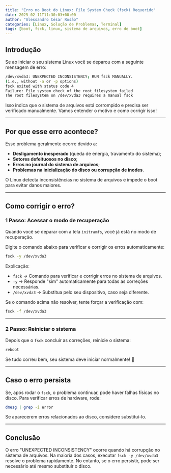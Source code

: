 ```yaml
---
title: "Erro no Boot do Linux: File System Check (fsck) Requerido"
date: 2025-02-11T11:30:03+00:00
author: "Alessandro César Rosão"
categories: [Linux, Solução de Problemas, Terminal]
tags: [boot, fsck, linux, sistema de arquivos, erro de boot]
---
```


## Introdução
Se ao iniciar o seu sistema Linux você se deparou com a seguinte mensagem de erro:

```bash
/dev/xvda3: UNEXPECTED INCONSISTENCY; RUN fsck MANUALLY.
(i.e., without -a or -p options)
fsck exited with status code 4
Failure: File system check of the root filesystem failed
The root filesystem on /dev/xvda3 requires a manual fsck
```

Isso indica que o sistema de arquivos está corrompido e precisa ser verificado manualmente. Vamos entender o motivo e como corrigir isso!

---

## Por que esse erro acontece?
Esse problema geralmente ocorre devido a:

- **Desligamento inesperado** (queda de energia, travamento do sistema);
- **Setores defeituosos no disco**;
- **Erros no journal do sistema de arquivos**;
- **Problemas na inicialização do disco ou corrupção de inodes**.

O Linux detecta inconsistências no sistema de arquivos e impede o boot para evitar danos maiores.

---

## Como corrigir o erro?

### 1 Passo: Acessar o modo de recuperação
Quando você se deparar com a tela `initramfs`, você já está no modo de recuperação.

Digite o comando abaixo para verificar e corrigir os erros automaticamente:

```bash
fsck -y /dev/xvda3
```

Explicação:
- `fsck` → Comando para verificar e corrigir erros no sistema de arquivos.
- `-y` → Responde "sim" automaticamente para todas as correções necessárias.
- `/dev/xvda3` → Substitua pelo seu dispositivo, caso seja diferente.

Se o comando acima não resolver, tente forçar a verificação com:

```bash
fsck -f /dev/xvda3
```

---

### 2 Passo: Reiniciar o sistema
Depois que o `fsck` concluir as correções, reinicie o sistema:

```bash
reboot
```

Se tudo correu bem, seu sistema deve iniciar normalmente! 🎉

---

## Caso o erro persista
Se, após rodar o `fsck`, o problema continuar, pode haver falhas físicas no disco. Para verificar erros de hardware, rode:

```bash
dmesg | grep -i error
```

Se aparecerem erros relacionados ao disco, considere substituí-lo.

---

## Conclusão
O erro "UNEXPECTED INCONSISTENCY" ocorre quando há corrupção no sistema de arquivos. Na maioria dos casos, executar `fsck -y /dev/xvda3` resolve o problema rapidamente. No entanto, se o erro persistir, pode ser necessário até mesmo substituir o disco.
